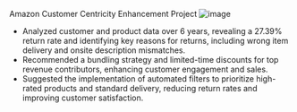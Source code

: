 Amazon Customer Centricity Enhancement Project
![image](https://github.com/SreejithRamakrishnan/Amazon-Customer-Centricity-Enhancement/assets/160201399/b6340e88-9c75-427f-913a-35ab005b77a1)
- Analyzed customer and product data over 6 years, revealing a 27.39% return rate and identifying key reasons for returns, including wrong item delivery and onsite description mismatches.
- Recommended a bundling strategy and limited-time discounts for top revenue contributors, enhancing customer engagement and sales.
- Suggested the implementation of automated filters to prioritize high-rated products and standard delivery, reducing return rates and improving customer satisfaction.

